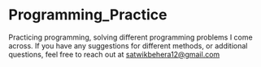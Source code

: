 # Programming_Practice

Practicing programming, solving different programming problems I come across. 
If you have any suggestions for different methods, or additional questions, feel free to reach out at <satwikbehera12@gmail.com>
